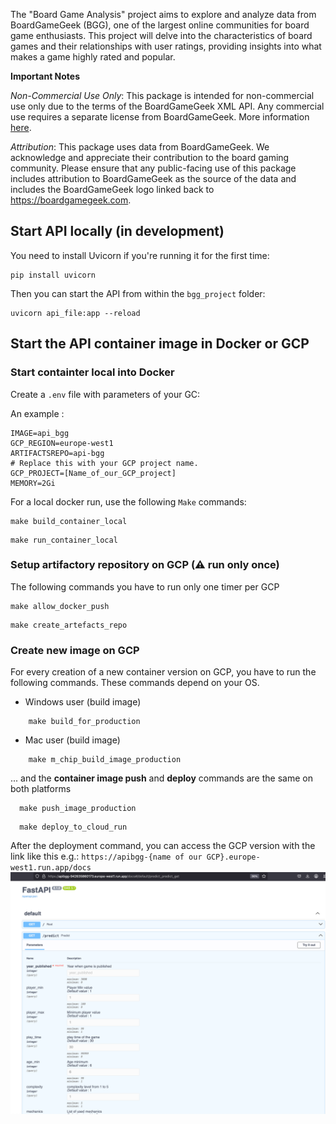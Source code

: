 The "Board Game Analysis" project aims to explore and analyze data from BoardGameGeek (BGG), one of the largest online communities for board game enthusiasts. This project will delve into the characteristics of board games and their relationships with user ratings, providing insights into what makes a game highly rated and popular.


**Important Notes**

*Non-Commercial Use Only*: This package is intended for non-commercial use only due to the terms of the BoardGameGeek XML API. Any commercial use requires a separate license from BoardGameGeek. More information [here](https://boardgamegeek.com/wiki/page/XML_API_Terms_of_Use#).

*Attribution*: This package uses data from BoardGameGeek. We acknowledge and appreciate their contribution to the board gaming community. Please ensure that any public-facing use of this package includes attribution to BoardGameGeek as the source of the data and includes the BoardGameGeek logo linked back to https://boardgamegeek.com.


## Start API locally (in development)
You need to install Uvicorn if you're running it for the first time:
```shell
pip install uvicorn
```

Then you can start the API from within the `bgg_project` folder:

```shell
uvicorn api_file:app --reload
```

## Start the API container image in Docker or GCP

### Start containter local into Docker
Create a `.env` file with parameters of your GC:  

An example :
```properties
IMAGE=api_bgg
GCP_REGION=europe-west1
ARTIFACTSREPO=api-bgg
# Replace this with your GCP project name.
GCP_PROJECT=[Name_of_our_GCP_project]
MEMORY=2Gi
```
For a local docker run, use the following `Make` commands:

```shell
make build_container_local
```
```shell
make run_container_local
```

### Setup artifactory repository on GCP (⚠️ run only once)
The following commands you have to run only one timer per GCP

```shell
make allow_docker_push
```
```shell
make create_artefacts_repo
```

### Create new image on GCP
For every creation of a new container version on GCP, you have to run the following commands.
These commands depend on your OS.

* Windows user (build image)
```shell
    make build_for_production
```

* Mac user (build image)
```shell
    make m_chip_build_image_production
```

... and the **container image push** and **deploy** commands are the same on both platforms

```shell
  make push_image_production
```

```shell
  make deploy_to_cloud_run
```

After the deployment command, you can access the GCP version with the link like this e.g.: `https://apibgg-{name of our GCP}.europe-west1.run.app/docs`
![GCP-doc](/docs/images/gcp-doc.png)
